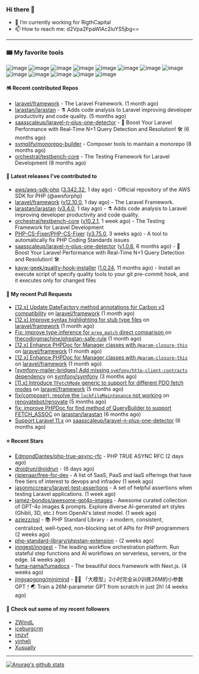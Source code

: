 ### Hi there 👋

- 🔭 I’m currently working for RigthCapital
- 📫 How to reach me: d2Vpa2FpaWlAc2luYS5jbg==

---

### 📟 My favorite tools
![image](https://img.shields.io/badge/Laravel-FF2D20?style=for-the-badge&logo=laravel&logoColor=white)
![image](http://img.shields.io/badge/-PHPStorm-181717?style=for-the-badge&logo=phpstorm&logoColor=white)
![image](https://img.shields.io/badge/Github%20Actions-282a2e?style=for-the-badge&logo=githubactions&logoColor=367cfe)
![image](https://img.shields.io/badge/Jira-0052CC?style=for-the-badge&logo=Jira&logoColor=white)
![image](https://img.shields.io/badge/Sentry-black?style=for-the-badge&logo=Sentry&logoColor=#362D59)
![image](https://img.shields.io/badge/ChatGPT-74aa9c?style=for-the-badge&logo=openai&logoColor=white)
![image](https://img.shields.io/badge/Medium-12100E?style=for-the-badge&logo=medium&logoColor=white)
![image](https://img.shields.io/badge/RSS-FFA500?style=for-the-badge&logo=rss&logoColor=white)
![image](https://img.shields.io/badge/Amazon_AWS-FF9900?style=for-the-badge&logo=amazonaws&logoColor=white)
![image](https://img.shields.io/badge/Slack-4A154B?style=for-the-badge&logo=slack&logoColor=white)
![image](https://img.shields.io/badge/Zoom-2D8CFF?style=for-the-badge&logo=zoom&logoColor=white)
![image](https://img.shields.io/badge/Netflix-E50914?style=for-the-badge&logo=netflix&logoColor=white)
![image](https://img.shields.io/badge/Spotify-1ED760?&style=for-the-badge&logo=spotify&logoColor=white)

#### 🪅 Recent contributed Repos

- [laravel/framework](https://github.com/laravel/framework) - The Laravel Framework. (1 month ago)
- [larastan/larastan](https://github.com/larastan/larastan) - ⚗️ Adds code analysis to Laravel improving developer productivity and code quality. (5 months ago)
- [saasscaleup/laravel-n-plus-one-detector](https://github.com/saasscaleup/laravel-n-plus-one-detector) - 🚀 Boost Your Laravel Performance with Real-Time N&#43;1 Query Detection and Resolution! 🛠️ (6 months ago)
- [symplify/monorepo-builder](https://github.com/symplify/monorepo-builder) - Composer tools to maintain a monorepo (8 months ago)
- [orchestral/testbench-core](https://github.com/orchestral/testbench-core) - The Testing Framework for Laravel Development (8 months ago)

#### 🔭 Latest releases I've contributed to

- [aws/aws-sdk-php](https://github.com/aws/aws-sdk-php) ([3.342.32](https://github.com/aws/aws-sdk-php/releases/tag/3.342.32), 1 day ago) - Official repository of the AWS SDK for PHP (@awsforphp)
- [laravel/framework](https://github.com/laravel/framework) ([v12.10.0](https://github.com/laravel/framework/releases/tag/v12.10.0), 1 day ago) - The Laravel Framework.
- [larastan/larastan](https://github.com/larastan/larastan) ([v3.4.0](https://github.com/larastan/larastan/releases/tag/v3.4.0), 1 day ago) - ⚗️ Adds code analysis to Laravel improving developer productivity and code quality.
- [orchestral/testbench-core](https://github.com/orchestral/testbench-core) ([v10.2.1](https://github.com/orchestral/testbench-core/releases/tag/v10.2.1), 1 week ago) - The Testing Framework for Laravel Development
- [PHP-CS-Fixer/PHP-CS-Fixer](https://github.com/PHP-CS-Fixer/PHP-CS-Fixer) ([v3.75.0](https://github.com/PHP-CS-Fixer/PHP-CS-Fixer/releases/tag/v3.75.0), 3 weeks ago) - A tool to automatically fix PHP Coding Standards issues
- [saasscaleup/laravel-n-plus-one-detector](https://github.com/saasscaleup/laravel-n-plus-one-detector) ([v1.0.6](https://github.com/saasscaleup/laravel-n-plus-one-detector/releases/tag/v1.0.6), 6 months ago) - 🚀 Boost Your Laravel Performance with Real-Time N&#43;1 Query Detection and Resolution! 🛠️
- [kayw-geek/quality-hook-installer](https://github.com/kayw-geek/quality-hook-installer) ([1.0.24](https://github.com/kayw-geek/quality-hook-installer/releases/tag/1.0.24), 11 months ago) - Install an execute script of specify quality tools to your git pre-commit hook, and it executes only for changed files

#### 🔨 My recent Pull Requests

- [[12.x] Update DateFactory method annotations for Carbon v3 compatibility](https://github.com/laravel/framework/pull/55151) on [laravel/framework](https://github.com/laravel/framework) (1 month ago)
- [[12.x] Improve syntax highlighting for stub type files](https://github.com/laravel/framework/pull/55094) on [laravel/framework](https://github.com/laravel/framework) (1 month ago)
- [Fix: improve type inference for `preg_match` direct comparison ](https://github.com/thecodingmachine/phpstan-safe-rule/pull/58) on [thecodingmachine/phpstan-safe-rule](https://github.com/thecodingmachine/phpstan-safe-rule) (1 month ago)
- [[12.x] Enhance PHPDoc for Manager classes with `@param-closure-this`](https://github.com/laravel/framework/pull/55002) on [laravel/framework](https://github.com/laravel/framework) (1 month ago)
- [[12.x] Enhance PHPDoc for Manager classes with `@param-closure-this`](https://github.com/laravel/framework/pull/55001) on [laravel/framework](https://github.com/laravel/framework) (1 month ago)
- [[symfony-mailer-bridges] Add missing `symfony/http-client-contracts` dependency](https://github.com/symfony/symfony/pull/59516) on [symfony/symfony](https://github.com/symfony/symfony) (3 months ago)
- [[11.x] Introduce `TFetchMode` generic to support for different PDO fetch modes](https://github.com/laravel/framework/pull/53477) on [laravel/framework](https://github.com/laravel/framework) (5 months ago)
- [fix(composer): resolve the `lockFileMaintenance` not working](https://github.com/renovatebot/renovate/pull/32384) on [renovatebot/renovate](https://github.com/renovatebot/renovate) (5 months ago)
- [fix: improve PHPDoc for find method of QueryBuilder to support FETCH_ASSOC](https://github.com/larastan/larastan/pull/2081) on [larastan/larastan](https://github.com/larastan/larastan) (6 months ago)
- [Support Laravel 11.x](https://github.com/saasscaleup/laravel-n-plus-one-detector/pull/3) on [saasscaleup/laravel-n-plus-one-detector](https://github.com/saasscaleup/laravel-n-plus-one-detector) (6 months ago)

#### ⭐ Recent Stars

- [EdmondDantes/php-true-async-rfc](https://github.com/EdmondDantes/php-true-async-rfc) - PHP TRUE ASYNC RFC (2 days ago)
- [droidrun/droidrun](https://github.com/droidrun/droidrun) -  (6 days ago)
- [ripienaar/free-for-dev](https://github.com/ripienaar/free-for-dev) - A list of SaaS, PaaS and IaaS offerings that have free tiers of interest to devops and infradev (1 week ago)
- [jasonmccreary/laravel-test-assertions](https://github.com/jasonmccreary/laravel-test-assertions) - A set of helpful assertions when testing Laravel applications. (1 week ago)
- [jamez-bondos/awesome-gpt4o-images](https://github.com/jamez-bondos/awesome-gpt4o-images) - Awesome curated collection of GPT-4o images &amp; prompts. Explore diverse AI-generated art styles (Ghibli, 3D, etc.) from OpenAI&#39;s latest model.  (1 week ago)
- [azjezz/psl](https://github.com/azjezz/psl) - 📚 PHP Standard Library - a modern, consistent, centralized, well-typed, non-blocking set of APIs for PHP programmers (2 weeks ago)
- [php-standard-library/phpstan-extension](https://github.com/php-standard-library/phpstan-extension) -  (2 weeks ago)
- [inngest/inngest](https://github.com/inngest/inngest) - The leading workflow orchestration platform.  Run stateful step functions and AI workflows on serverless, servers, or the edge. (4 weeks ago)
- [fuma-nama/fumadocs](https://github.com/fuma-nama/fumadocs) - The beautiful docs framework with Next.js. (4 weeks ago)
- [jingyaogong/minimind](https://github.com/jingyaogong/minimind) - 🚀🚀 「大模型」2小时完全从0训练26M的小参数GPT！🌏 Train a 26M-parameter GPT from scratch in just 2h! (4 weeks ago)

#### 👯 Check out some of my recent followers

- [ZWindL](https://github.com/ZWindL)
- [iceburgcrm](https://github.com/iceburgcrm)
- [imzyf](https://github.com/imzyf)
- [yinheli](https://github.com/yinheli)
- [Xusually](https://github.com/Xusually)


---



[![Anurag's github stats](https://github-readme-stats.vercel.app/api?username=kayw-geek&show_icons=true&theme=onedark)](https://github.com/kayw-geek)

